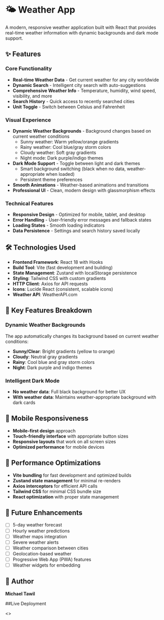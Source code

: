 # 🌤️ Weather App

A modern, responsive weather application built with React that provides real-time weather information with dynamic backgrounds and dark mode support.

## ✨ Features

### Core Functionality
- **Real-time Weather Data** - Get current weather for any city worldwide
- **Dynamic Search** - Intelligent city search with auto-suggestions
- **Comprehensive Weather Info** - Temperature, humidity, wind speed, visibility, and more
- **Search History** - Quick access to recently searched cities
- **Unit Toggle** - Switch between Celsius and Fahrenheit

### Visual Experience
- **Dynamic Weather Backgrounds** - Background changes based on current weather conditions
  - Sunny weather: Warm yellow/orange gradients
  - Rainy weather: Cool blue/gray storm colors
  - Cloudy weather: Soft gray gradients
  - Night mode: Dark purple/indigo themes
- **Dark Mode Support** - Toggle between light and dark themes
  - Smart background switching (black when no data, weather-appropriate when loaded)
  - Persistent theme preferences
- **Smooth Animations** - Weather-based animations and transitions
- **Professional UI** - Clean, modern design with glassmorphism effects

### Technical Features
- **Responsive Design** - Optimized for mobile, tablet, and desktop
- **Error Handling** - User-friendly error messages and fallback states
- **Loading States** - Smooth loading indicators
- **Data Persistence** - Settings and search history saved locally

## 🛠️ Technologies Used

- **Frontend Framework**: React 18 with Hooks
- **Build Tool**: Vite (fast development and building)
- **State Management**: Zustand with localStorage persistence
- **Styling**: Tailwind CSS with custom gradients
- **HTTP Client**: Axios for API requests
- **Icons**: Lucide React (consistent, scalable icons)
- **Weather API**: WeatherAPI.com

## 🎨 Key Features Breakdown

### Dynamic Weather Backgrounds
The app automatically changes its background based on current weather conditions:
- **Sunny/Clear**: Bright gradients (yellow to orange)
- **Cloudy**: Neutral gray gradients
- **Rainy**: Cool blue and gray storm colors
- **Night**: Dark purple and indigo themes

### Intelligent Dark Mode
- **No weather data**: Full black background for better UX
- **With weather data**: Maintains weather-appropriate background with dark cards

## 📱 Mobile Responsiveness

- **Mobile-first design** approach
- **Touch-friendly interface** with appropriate button sizes
- **Responsive layouts** that work on all screen sizes
- **Optimized performance** for mobile devices

## 🎯 Performance Optimizations

- **Vite bundling** for fast development and optimized builds
- **Zustand state management** for minimal re-renders
- **Axios interceptors** for efficient API calls
- **Tailwind CSS** for minimal CSS bundle size
- **React optimization** with proper state management

## 🔮 Future Enhancements

- [ ] 5-day weather forecast
- [ ] Hourly weather predictions
- [ ] Weather maps integration
- [ ] Severe weather alerts
- [ ] Weather comparison between cities
- [ ] Geolocation-based weather
- [ ] Progressive Web App (PWA) features
- [ ] Weather widgets for embedding

## 👤 Author

**Michael Tawil**

##Live Deployment

<>
